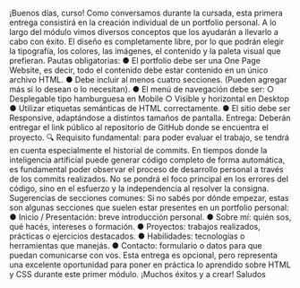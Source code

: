 ¡Buenos días, curso!
Como conversamos durante la cursada, esta primera entrega consistirá en la creación individual
de un portfolio personal. A lo largo del módulo vimos diversos conceptos que los ayudarán a
llevarlo a cabo con éxito.
El diseño es completamente libre, por lo que podrán elegir la tipografía, los colores, las
imágenes, el contenido y la paleta visual que prefieran.
Pautas obligatorias:
● El portfolio debe ser una One Page Website, es decir, todo el contenido debe estar
contenido en un único archivo HTML.
● Debe incluir al menos cuatro secciones. (Pueden agregar más si lo desean o lo
necesitan).
● El menú de navegación debe ser:
○ Desplegable tipo hamburguesa en Mobile
○ Visible y horizontal en Desktop
● Utilizar etiquetas semánticas de HTML correctamente.
● El sitio debe ser Responsive, adaptándose a distintos tamaños de pantalla.
Entrega:
Deberán entregar el link público al repositorio de GitHub donde se encuentra el proyecto.
🔍 Requisito fundamental: para poder evaluar el trabajo, se tendrá en cuenta especialmente el
historial de commits.
En tiempos donde la inteligencia artificial puede generar código completo de forma automática,
es fundamental poder observar el proceso de desarrollo personal a través de los commits
realizados.
No se pondrá el foco principal en los errores del código, sino en el esfuerzo y la independencia
al resolver la consigna.
Sugerencias de secciones comunes:
Si no sabés por dónde empezar, estas son algunas secciones que suelen estar presentes en un
portfolio personal:
● Inicio / Presentación: breve introducción personal.
● Sobre mí: quién sos, qué hacés, intereses o formación.
● Proyectos: trabajos realizados, prácticas o ejercicios destacados.
● Habilidades: tecnologías o herramientas que manejás.
● Contacto: formulario o datos para que puedan comunicarse con vos.
Esta entrega es opcional, pero representa una excelente oportunidad para poner en práctica lo
aprendido sobre HTML y CSS durante este primer módulo.
¡Muchos éxitos y a crear!
Saludos

<!-- https://www.google.com/search?q=portfolio+ejemplo&client=firefox-b-d&sca_esv=7a0855f2418e3a77&channel=entpr&udm=2&biw=797&bih=698&sxsrf=AE3TifOrl6s_pOOEtxPUot2j_EUSjw4a-w%3A1748539526510&ei=hpg4aOf2HpvEp84P3_iQuQ4&ved=0ahUKEwjn0emqmcmNAxUb4skDHV88JOcQ4dUDCBE&uact=5&oq=portfolio+ejemplo&gs_lp=EgNpbWciEXBvcnRmb2xpbyBlamVtcGxvMgUQABiABDIFEAAYgAQyBRAAGIAEMgUQABiABDIEEAAYHjIEEAAYHjIEEAAYHjIGEAAYBRgeMgYQABgFGB4yCBAAGAUYChgeSP4cUKMDWJsbcAF4AJABAJgBswKgAakYqgEHMC44LjYuMbgBA8gBAPgBAZgCC6ACvBHCAgoQABiABBhDGIoFwgIGEAAYBxgewgIHECMYJxjJAsICCxAAGIAEGLEDGIMBwgIGEAAYChgemAMAiAYBkgcHMS4xLjguMaAHu2CyBwcwLjEuOC4xuAezEcIHBDItMTHIBzI&sclient=img#vhid=MYJdC5UwP4zHNM&vssid=mosaic -->